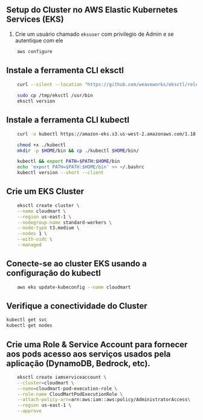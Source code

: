 ## Setup do Cluster no AWS Elastic Kubernetes Services (EKS)

1. Crie um usuário chamado `eksuser` com privilegio de Admin e se autentique com ele

```bash
    aws configure
```

## Instale a ferramenta CLI eksctl 

```bash
    curl --silent --location "https://github.com/weaveworks/eksctl/releases/latest/download/eksctl_$(uname -s)_amd64.tar.gz" | tar xz -C /tmp
    
    sudo cp /tmp/eksctl /usr/bin
    eksctl version
```

## Instale a ferramenta CLI kubectl 

```bash
    curl -o kubectl https://amazon-eks.s3.us-west-2.amazonaws.com/1.18.9/2020-11-02/bin/linux/amd64/kubectl

    chmod +x ./kubectl
    mkdir -p $HOME/bin && cp ./kubectl $HOME/bin/   

    kubectl && export PATH=$PATH:$HOME/bin
    echo 'export PATH=$PATH:$HOME/bin' >> ~/.bashrc
    kubectl version --short --client
```

## Crie um EKS Cluster

```bash
    eksctl create cluster \
    --name cloudmart \
    --region us-east-1 \
    --nodegroup-name standard-workers \
    --node-type t3.medium \
    --nodes 1 \
    --with-oidc \
    --managed
```

## Conecte-se ao cluster EKS usando a configuração do kubectl 

```bash
    aws eks update-kubeconfig --name cloudmart
```

##  Verifique a conectividade do Cluster

```bash
kubectl get svc
kubectl get nodes
```


## Crie uma Role & Service Account para fornecer aos pods acesso aos serviços usados pela aplicação (DynamoDB, Bedrock, etc).

```bash
    eksctl create iamserviceaccount \
    --cluster=cloudmart \
    --name=cloudmart-pod-execution-role \
    --role-name CloudMartPodExecutionRole \
    --attach-policy-arn=arn:aws:iam::aws:policy/AdministratorAccess\
    --region us-east-1 \
    --approve
```